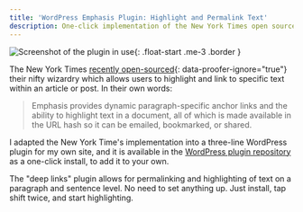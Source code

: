 ```yaml
---
title: 'WordPress Emphasis Plugin: Highlight and Permalink Text'
description: One-click implementation of the New York Times open source emphasis script as a WordPress plugin which allows for highlighting and permalinking of text on a paragraph and sentence level.
---
```


![Screenshot of the plugin in use](https://ben.balter.com/wp-content/uploads/2011/01/emphasis-screenshot.png "Screenshot of Emphasis WordPress Plugin"){: .float-start .me-3 .border }

The New York Times [recently open-sourced](http://open.blogs.nytimes.com/2011/01/11/emphasis-update-and-source/){: data-proofer-ignore="true"} their nifty wizardry which allows users to highlight and link to specific text within an article or post. In their own words:

> Emphasis provides dynamic paragraph-specific anchor links and the ability to highlight text in a document, all of which is made available in the URL hash so it can be emailed, bookmarked, or shared.

I adapted the New York Time's implementation into a three-line WordPress plugin for my own site, and it is available in the [WordPress plugin repository](http://wordpress.org/extend/plugins/wp-emphasis/) as a one-click install, to add it to your own.

The "deep links" plugin allows for permalinking and highlighting of text on a paragraph and sentence level. No need to set anything up. Just install, tap shift twice, and start highlighting.
